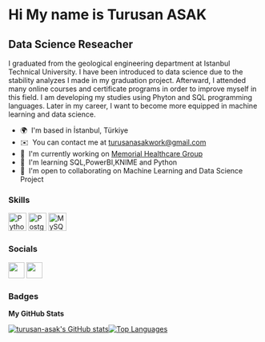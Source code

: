 Hi My name is Turusan ASAK
====================================================================================================================================

Data Science Reseacher
----------------------

I graduated from the geological engineering department at Istanbul Technical University. I have been introduced to data science due to the stability analyzes I made in my graduation project. Afterward, I attended many online courses and certificate programs in order to improve myself in this field. I am developing my studies using Phyton and SQL programming languages. Later in my career, I want to become more equipped in machine learning and data science.

* 🌍  I'm based in İstanbul, Türkiye
* ✉️  You can contact me at [turusanasakwork@gmail.com](mailto:turusanasakwork@gmail.com)
* 🚀  I'm currently working on [Memorial Healthcare Group](https://www.memorial.com.tr/)
* 🧠  I'm learning SQL,PowerBI,KNIME and Python
* 🤝  I'm open to collaborating on Machine Learning and Data Science Project

### Skills


<p align="left">
<a href="https://www.python.org/" target="_blank" rel="noreferrer"><img src="https://raw.githubusercontent.com/danielcranney/readme-generator/main/public/icons/skills/python-colored.svg" width="36" height="36" alt="Python" /></a>
<a href="https://www.postgresql.org/" target="_blank" rel="noreferrer"><img src="https://raw.githubusercontent.com/danielcranney/readme-generator/main/public/icons/skills/postgresql-colored.svg" width="36" height="36" alt="PostgreSQL" /></a>
<a href="https://www.mysql.com/" target="_blank" rel="noreferrer"><img src="https://raw.githubusercontent.com/danielcranney/readme-generator/main/public/icons/skills/mysql-colored.svg" width="36" height="36" alt="MySQL" /></a>
</p>

### Socials

<p align="left"> <a href="https://www.github.com/turusan-asak" target="_blank" rel="noreferrer"><img src="https://raw.githubusercontent.com/danielcranney/readme-generator/main/public/icons/socials/github.svg" width="32" height="32" /></a> <a href="https://www.linkedin.com/in/turusan-asak/" target="_blank" rel="noreferrer"><img src="https://raw.githubusercontent.com/danielcranney/readme-generator/main/public/icons/socials/linkedin.svg" width="32" height="32" /></a></p>

### Badges

<b>My GitHub Stats</b>

<a href="http://www.github.com/turusan-asak"><img src="https://github-readme-stats.vercel.app/api?username=turusan-asak&show_icons=true&hide=&count_private=true&title_color=0891b2&text_color=ffffff&icon_color=0891b2&bg_color=1c1917&hide_border=true&show_icons=true" alt="turusan-asak's GitHub stats" /></a><a href="https://github.com/turusan-asak" align="left"><img src="https://github-readme-stats.vercel.app/api/top-langs/?username=turusan-asak&langs_count=10&title_color=0891b2&text_color=ffffff&icon_color=0891b2&bg_color=1c1917&hide_border=true&locale=en&custom_title=Top%20%Languages" alt="Top Languages" /></a>
